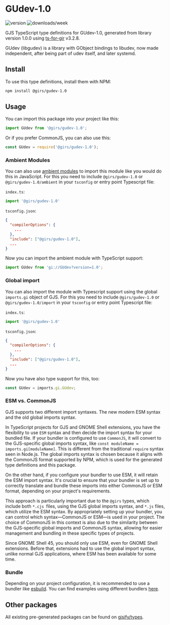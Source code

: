 
# GUdev-1.0

![version](https://img.shields.io/npm/v/@girs/gudev-1.0)
![downloads/week](https://img.shields.io/npm/dw/@girs/gudev-1.0)


GJS TypeScript type definitions for GUdev-1.0, generated from library version 1.0.0 using [ts-for-gir](https://github.com/gjsify/ts-for-gir) v3.2.8.

GUdev (libgudev) is a library with GObject bindings to libudev, now made independent, after being part of udev itself, and later systemd.

## Install

To use this type definitions, install them with NPM:
```bash
npm install @girs/gudev-1.0
```

## Usage

You can import this package into your project like this:
```ts
import GUdev from '@girs/gudev-1.0';
```

Or if you prefer CommonJS, you can also use this:
```ts
const GUdev = require('@girs/gudev-1.0');
```

### Ambient Modules

You can also use [ambient modules](https://github.com/gjsify/ts-for-gir/tree/main/packages/cli#ambient-modules) to import this module like you would do this in JavaScript.
For this you need to include `@girs/gudev-1.0` or `@girs/gudev-1.0/ambient` in your `tsconfig` or entry point Typescript file:

`index.ts`:
```ts
import '@girs/gudev-1.0'
```

`tsconfig.json`:
```json
{
  "compilerOptions": {
    ...
  },
  "include": ["@girs/gudev-1.0"],
  ...
}
```

Now you can import the ambient module with TypeScript support: 

```ts
import GUdev from 'gi://GUdev?version=1.0';
```

### Global import

You can also import the module with Typescript support using the global `imports.gi` object of GJS.
For this you need to include `@girs/gudev-1.0` or `@girs/gudev-1.0/import` in your `tsconfig` or entry point Typescript file:

`index.ts`:
```ts
import '@girs/gudev-1.0'
```

`tsconfig.json`:
```json
{
  "compilerOptions": {
    ...
  },
  "include": ["@girs/gudev-1.0"],
  ...
}
```

Now you have also type support for this, too:

```ts
const GUdev = imports.gi.GUdev;
```


### ESM vs. CommonJS

GJS supports two different import syntaxes. The new modern ESM syntax and the old global imports syntax.

In TypeScript projects for GJS and GNOME Shell extensions, you have the flexibility to use `ESM` syntax and then decide the import syntax for your bundled file. If your bundler is configured to use `CommonJS`, it will convert to the GJS-specific global imports syntax, like `const moduleName = imports.gi[moduleName]`. This is different from the traditional `require` syntax seen in Node.js. The global imports syntax is chosen because it aligns with the CommonJS format supported by NPM, which is used for the generated type definitions and this package.

On the other hand, if you configure your bundler to use ESM, it will retain the ESM import syntax. It's crucial to ensure that your bundler is set up to correctly translate and bundle these imports into either CommonJS or ESM format, depending on your project's requirements.

This approach is particularly important due to the `@girs` types, which include both `*.cjs `files, using the GJS global imports syntax, and `*.js` files, which utilize the ESM syntax. By appropriately setting up your bundler, you can control which syntax—CommonJS or ESM—is used in your project. The choice of CommonJS in this context is also due to the similarity between the GJS-specific global imports and CommonJS syntax, allowing for easier management and bundling in these specific types of projects.

Since GNOME Shell 45, you should only use ESM, even for GNOME Shell extensions. Before that, extensions had to use the global import syntax, unlike normal GJS applications, where ESM has been available for some time.

### Bundle

Depending on your project configuration, it is recommended to use a bundler like [esbuild](https://esbuild.github.io/). You can find examples using different bundlers [here](https://github.com/gjsify/ts-for-gir/tree/main/examples).

## Other packages

All existing pre-generated packages can be found on [gjsify/types](https://github.com/gjsify/types).

